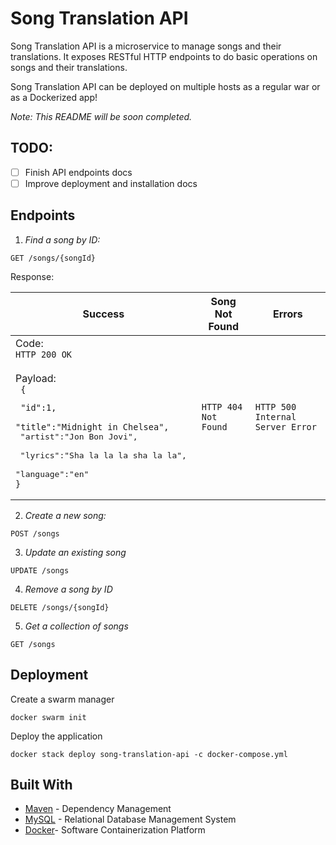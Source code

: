 # Song Translation API

Song Translation API is a microservice to manage songs and their translations.
It exposes RESTful HTTP endpoints to do basic operations on songs and their translations.

Song Translation API can be deployed on multiple hosts as a regular war or as a Dockerized app!


*Note: This README will be soon completed.*

## TODO:
- [ ] Finish API endpoints docs
- [ ] Improve deployment and installation docs

## Endpoints 

1) *Find a song by ID:* 
``` 
GET /songs/{songId}
```

Response:

|Success | Song Not Found | Errors |
| ------------- | ------------- | ------------- |
| Code: <br>``` HTTP 200 OK ```  <br><br>Payload:<br>``` {```<br><pre>``` "id":1,``` <br> ``` "title":"Midnight in Chelsea", ```<br> "artist":"Jon Bon Jovi", <br> "lyrics":"Sha la la la sha la la", <br> "language":"en"<br>```}``` | ``` HTTP 404 Not Found ``` | ``` HTTP 500 Internal Server Error ```| 

2) *Create a new song:*
```
POST /songs
```
3) *Update an existing song*
```
UPDATE /songs
```
4) *Remove a song by ID*
```
DELETE /songs/{songId}
```
5) *Get a collection of songs*
```
GET /songs
```
## Deployment

Create a swarm manager
```
docker swarm init
```

Deploy the application
```
docker stack deploy song-translation-api -c docker-compose.yml
```

## Built With

* [Maven](https://maven.apache.org/) - Dependency Management
* [MySQL](https://www.mysql.com/) - Relational Database Management System
* [Docker](https://www.docker.com/)- Software Containerization Platform
